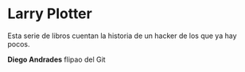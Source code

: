 # Larry Plotter
Esta serie de libros cuentan la historia de un hacker de los que ya hay pocos.

**Diego Andrades** flipao del Git
